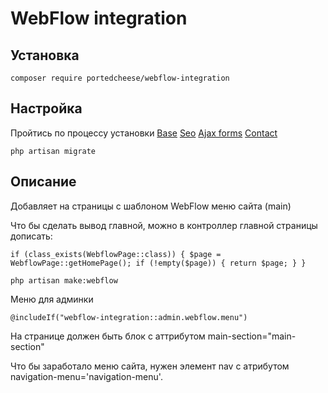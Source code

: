 # WebFlow integration

## Установка

`composer require portedcheese/webflow-integration`

## Настройка

Пройтись по процессу установки
[Base](https://packagist.org/packages/portedcheese/base-settings)
[Seo](https://packagist.org/packages/portedcheese/seo-integration)
[Ajax forms](https://packagist.org/packages/portedcheese/ajax-forms)
[Contact](https://packagist.org/packages/portedcheese/contact-page)

`php artisan migrate`

## Описание

Добавляет на страницы с шаблоном WebFlow меню сайта (main)

Что бы сделать вывод главной, можно в контроллер главной страницы дописать:

`
if (class_exists(WebflowPage::class)) {
    $page = WebflowPage::getHomePage();
    if (!empty($page)) {
        return $page;
    }
}
`

`php artisan make:webflow`

Меню для админки

`@includeIf("webflow-integration::admin.webflow.menu")`

На странице должен быть блок с аттрибутом main-section="main-section"

Что бы заработало меню сайта, нужен элемент nav с атрибутом navigation-menu='navigation-menu'.

